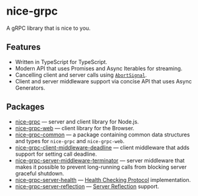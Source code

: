 # nice-grpc

A gRPC library that is nice to you.

## Features

- Written in TypeScript for TypeScript.
- Modern API that uses Promises and Async Iterables for streaming.
- Cancelling client and server calls using
  [`AbortSignal`](https://developer.mozilla.org/en-US/docs/Web/API/AbortSignal).
- Client and server middleware support via concise API that uses Async
  Generators.

## Packages

- [nice-grpc](/packages/nice-grpc) — server and client library for Node.js.
- [nice-grpc-web](/packages/nice-grpc-web) — client library for the Browser.
- [nice-grpc-common](/packages/nice-grpc-common) — a package containing common
  data structures and types for `nice-grpc` and `nice-grpc-web`.
- [nice-grpc-client-middleware-deadline](/packages/nice-grpc-client-middleware-deadline)
  — client middleware that adds support for setting call deadline.
- [nice-grpc-server-middleware-terminator](/packages/nice-grpc-server-middleware-terminator)
  — server middleware that makes it possible to prevent long-running calls from
  blocking server graceful shutdown.
- [nice-grpc-server-health](/packages/nice-grpc-server-health) —
  [Health Checking Protocol](https://github.com/grpc/grpc/blob/master/doc/health-checking.md)
  implementation.
- [nice-grpc-server-reflection](/packages/nice-grpc-server-reflection) —
  [Server Reflection](https://github.com/grpc/grpc/blob/master/doc/server-reflection.md)
  support.

